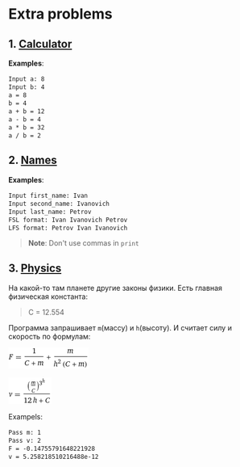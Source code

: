 # Extra problems

## 1. [Calculator](task_1.py)
**Examples**:
```commandline
Input a: 8
Input b: 4
a = 8
b = 4
a + b = 12
a - b = 4
a * b = 32
a / b = 2
```

## 2. [Names](task_2.py)
**Examples**:
```commandline
Input first_name: Ivan
Input second_name: Ivanovich
Input last_name: Petrov
FSL format: Ivan Ivanovich Petrov
LFS format: Petrov Ivan Ivanovich
```
> **__Note__**: Don't use commas in ```print```

## 3. [Physics](task_3.py)
На какой-то там планете другие законы физики. Есть главная физическая константа: 
> C = 12.554

Программа запрашивает ```m```(массу) и ```h```(высоту). И считает силу и скорость по формулам:

![](static/formula_f.gif)

![](static/formula_v.gif)

Exampels:
```commandline
Pass m: 1
Pass v: 2
F = -0.14755791648221928
v = 5.258218510216488e-12
```
